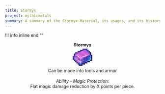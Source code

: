 ```yaml
---
title: Stormyx
project: mythicmetals
summary: A summary of the Stormyx Material, its usages, and its history.
---
```


!!! info inline end ""
    <center>**Stormyx**<br>
    ![Image of a Stormyx Ingot, a mainly pink ingot with a blue accent/border](../assets/favicon.png)<br>
    Can be made into tools and armor<br><br>
    *Ability - Magic Protection:* <br>
    Flat magic damage reduction by X points per piece.<br>
    </center>